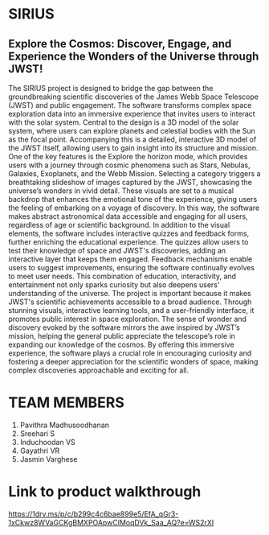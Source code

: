 # SIRIUS
## Explore the Cosmos: Discover, Engage, and Experience the Wonders of the Universe through JWST! ##

The SIRIUS project is designed to bridge the gap between the groundbreaking scientific discoveries of the James Webb Space Telescope (JWST) and public engagement. The software transforms complex space exploration data into an immersive experience that invites users to interact with the solar system. Central to the design is a 3D model of the solar system, where users can explore planets and celestial bodies with the Sun as the focal point. Accompanying this is a detailed, interactive 3D model of the JWST itself, allowing users to gain insight into its structure and mission. One of the key features is the Explore the horizon mode, which provides users with a journey through cosmic phenomena such as Stars, Nebulas, Galaxies, Exoplanets, and the Webb Mission. Selecting a category triggers a breathtaking slideshow of images captured by the JWST, showcasing the universe’s wonders in vivid detail. These visuals are set to a musical backdrop that enhances the emotional tone of the experience, giving users the feeling of embarking on a voyage of discovery. In this way, the software makes abstract astronomical data accessible and engaging for all users, regardless of age or scientific background. In addition to the visual elements, the software includes interactive quizzes and feedback forms, further enriching the educational experience. The quizzes allow users to test their knowledge of space and JWST's discoveries, adding an interactive layer that keeps them engaged. Feedback mechanisms enable users to suggest improvements, ensuring the software continually evolves to meet user needs. This combination of education, interactivity, and entertainment not only sparks curiosity but also deepens users' understanding of the universe. The project is important because it makes JWST's scientific achievements accessible to a broad audience. Through stunning visuals, interactive learning tools, and a user-friendly interface, it promotes public interest in space exploration. The sense of wonder and discovery evoked by the software mirrors the awe inspired by JWST’s mission, helping the general public appreciate the telescope’s role in expanding our knowledge of the cosmos. By offering this immersive experience, the software plays a crucial role in encouraging curiosity and fostering a deeper appreciation for the scientific wonders of space, making complex discoveries approachable and exciting for all.

# TEAM MEMBERS
1) Pavithra Madhusoodhanan
2) Sreehari S
3) Induchoodan VS
4) Gayathri VR
5) Jasmin Varghese

# Link to product walkthrough
https://1drv.ms/p/c/b299c4c6bae899e5/EfA_qGr3-1xCkwz8WVaGCKgBMXPOApwClMoqDVk_Saa_AQ?e=WS2rXI

